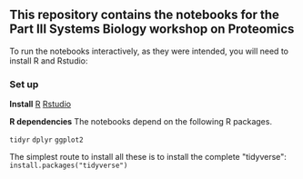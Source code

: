 ## This repository contains the notebooks for the Part III Systems Biology workshop on Proteomics 

To run the notebooks interactively, as they were intended, you will need to install R and Rstudio:

### Set up
**Install**
[R](https://www.r-project.org/)
[Rstudio](https://cran.r-project.org/doc/manuals/r-release/R-admin.html)

**R dependencies**
The notebooks depend on the following R packages. 

`tidyr`
`dplyr`
`ggplot2`

The simplest route to install all these is to install the complete "tidyverse": `install.packages("tidyverse")`
